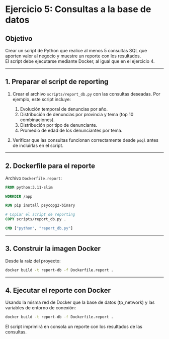 # Ejercicio 5: Consultas a la base de datos

## Objetivo
Crear un script de Python que realice al menos 5 consultas SQL que aporten valor al negocio y muestre un reporte con los resultados.  
El script debe ejecutarse mediante Docker, al igual que en el ejercicio 4.

---

## 1. Preparar el script de reporting

1. Crear el archivo `scripts/report_db.py` con las consultas deseadas. Por ejemplo, este script incluye:

   1. Evolución temporal de denuncias por año.
   2. Distribución de denuncias por provincia y tema (top 10 combinaciones).
   3. Distribución por tipo de denunciante.
   4. Promedio de edad de los denunciantes por tema.

2. Verificar que las consultas funcionan correctamente desde `psql` antes de incluirlas en el script.

---

## 2. Dockerfile para el reporte

Archivo `Dockerfile.report`:

```dockerfile
FROM python:3.11-slim

WORKDIR /app

RUN pip install psycopg2-binary

# Copiar el script de reporting
COPY scripts/report_db.py .

CMD ["python", "report_db.py"]
```

---

## 3. Construir la imagen Docker

Desde la raíz del proyecto:

```bash
docker build -t report-db -f Dockerfile.report .
```

---

## 4. Ejecutar el reporte con Docker

Usando la misma red de Docker que la base de datos (tp_network) y las variables de entorno de conexión:

```bash
docker build -t report-db -f Dockerfile.report .
```

El script imprimirá en consola un reporte con los resultados de las consultas.



